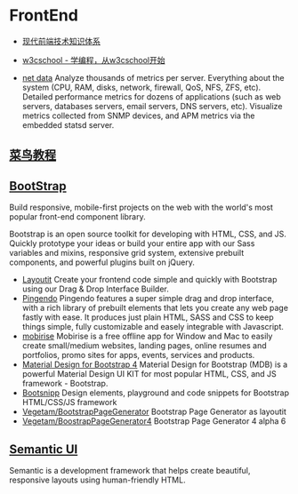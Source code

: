 # FrontEnd

* [现代前端技术知识体系](https://github.com/ouvens/frontend-system-map)

* [w3cschool - 学编程，从w3cschool开始](https://www.w3cschool.cn/)

* [net data](https://my-netdata.io/) Analyze thousands of metrics per server. 
Everything about the system (CPU, RAM, disks, network, firewall, QoS, NFS, ZFS, etc). 
Detailed performance metrics for dozens of applications (such as web servers, databases servers, email servers, DNS servers, etc). 
Visualize metrics collected from SNMP devices, and APM metrics via the embedded statsd server.

## [菜鸟教程](http://www.runoob.com/)

## [BootStrap](http://getbootstrap.com/)

Build responsive, mobile-first projects on the web with the world's most popular front-end component library.

Bootstrap is an open source toolkit for developing with HTML, CSS, and JS. Quickly prototype your ideas or build your entire app with our Sass variables and mixins, responsive grid system, extensive prebuilt components, and powerful plugins built on jQuery.

* [Layoutit](http://www.layoutit.com/)  Create your frontend code simple and quickly with Bootstrap using our Drag & Drop Interface Builder.
* [Pingendo](https://pingendo.com/)  Pingendo features a super simple drag and drop interface, with a rich library of prebuilt elements that lets you create any web page fastly with ease.  It produces just  plain HTML, SASS and CSS to keep things simple, fully customizable and easely integrable with Javascript.
* [mobirise](https://mobirise.com/)  Mobirise is a free offline app for Window and Mac to easily create small/medium websites, landing pages, online resumes and portfolios, promo sites for apps, events, services and products.
* [Material Design for Bootstrap 4](https://mdbootstrap.com/)  Material Design for Bootstrap (MDB) is a powerful Material Design UI KIT for most popular HTML, CSS, and JS framework - Bootstrap.
* [Bootsnipp](https://bootsnipp.com/)  Design elements, playground and code snippets for Bootstrap HTML/CSS/JS framework
* [Vegetam/BootstrapPageGenerator](https://github.com/Vegetam/BootstrapPageGenerator)  Bootstrap Page Generator as layoutit
* [Vegetam/BoostrapPageGenerator4](https://github.com/Vegetam/BoostrapPageGenerator4)  Bootstrap Page Generator 4 alpha 6

## [Semantic UI](https://semantic-ui.com/)

Semantic is a development framework that helps create beautiful, responsive layouts using human-friendly HTML.
